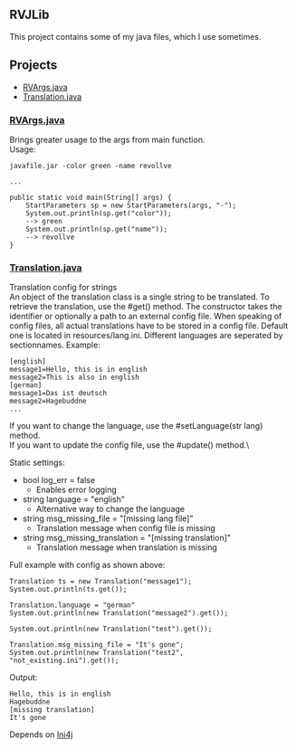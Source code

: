 ## RVJLib
This project contains some of my java files, which I use sometimes. 

## Projects
* [RVArgs.java](#RVArgsjava)
* [Translation.java](#Translationjava)

### [RVArgs.java](https://github.com/ReVollve/RVJLib/blob/master/src/main/java/de/revollve/lib/config/RVArgs.java)

Brings greater usage to the args from main function.\
Usage:
```
javafile.jar -color green -name revollve

...

public static void main(String[] args) {
    StartParameters sp = new StartParameters(args, "-");
    System.out.println(sp.get("color"));
    --> green
    System.out.println(sp.get("name"));
    --> revollve
}
```

### [Translation.java](https://github.com/ReVollve/RVJLib/blob/master/src/main/java/de/revollve/lib/config/Translation.java)

Translation config for strings\
An object of the translation class is a single string to be translated. To retrieve the translation, use the #get() method.
The constructor takes the identifier or optionally a path to an external config file.
When speaking of config files, all actual translations have to be stored in a config file. Default one is located in resources/lang.ini. 
Different languages are seperated by sectionnames. Example: 
```
[english]
message1=Hello, this is in english
message2=This is also in english
[german]
message1=Das ist deutsch
message2=Hagebuddne
...
```
If you want to change the language, use the #setLanguage(str lang) method.\
If you want to update the config file, use the #update() method.\

Static settings:
* bool log_err = false
  * Enables error logging
* string language = "english"
  * Alternative way to change the language
* string msg_missing_file = "[missing lang file]"
  * Translation message when config file is missing
* string msg_missing_translation = "[missing translation]"
  * Translation message when translation is missing

Full example with config as shown above:
```
Translation ts = new Translation("message1");
System.out.println(ts.get());

Translation.language = "german"
System.out.println(new Translation("message2").get());

System.out.println(new Translation("test").get());

Translation.msg_missing_file = "It's gone";
System.out.println(new Translation("test2", "not_existing.ini").get());

```
Output:
```
Hello, this is in english
Hagebuddne
[missing translation]
It's gone
```
Depends on [Ini4j](https://mvnrepository.com/artifact/org.ini4j/ini4j)
